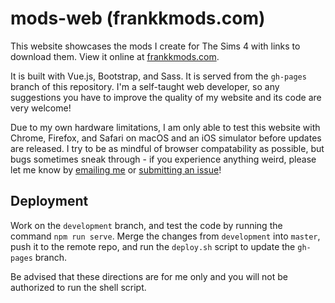# mods-web (frankkmods.com)

This website showcases the mods I create for The Sims 4 with links to download them. View it online at [frankkmods.com](https://frankkmods.com).

It is built with Vue.js, Bootstrap, and Sass. It is served from the `gh-pages` branch of this repository. I'm a self-taught web developer, so any suggestions you have to improve the quality of my website and its code are very welcome!

Due to my own hardware limitations, I am only able to test this website with Chrome, Firefox, and Safari on macOS and an iOS simulator before updates are released. I try to be as mindful of browser compatability as possible, but bugs sometimes sneak through - if you experience anything weird, please let me know by [emailing me](mailto:me@frankkulak.com) or [submitting an issue](https://github.com/frankkulak/mods-web/issues)!

## Deployment

Work on the `development` branch, and test the code by running the command `npm run serve`. Merge the changes from `development` into `master`, push it to the remote repo, and run the `deploy.sh` script to update the `gh-pages` branch. 

Be advised that these directions are for me only and you will not be authorized to run the shell script.
